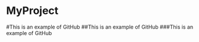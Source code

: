 # MyProject
#This is an example of GitHub
##This is an example of GitHub
###This is an example of GitHub
